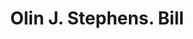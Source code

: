 ---
doi: 10.7916/D8CV5VT2
date_other: '1896'
date_other_textual: '1896'
form: printed ephemera
genre:
- Invoices
name:
- Olin J. Stephens
object_in_context_url: https://biggert.cul.columbia.edu/items/view/ave_biggert_01087
subject_hierarchical_geographic:
- New York, New York, United States
subject_name:
- Olin J. Stephens
title: Olin J. Stephens. Bill
sort_title: Olin J. Stephens. Bill
call_number: ave_biggert_01087
coordinates:
- 40.71277777777778,-74.00583333333333
pid: ave_biggert_01087
identifiers: ave_biggert_01087
canvas_id: ldpd:396352
permalink: "/items/ave_biggert_01087/"
layout: iiif-image-page
---